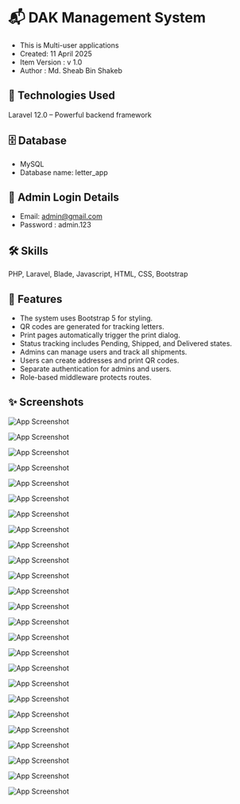 # 📬 DAK Management System

- This is Multi-user applications
- Created: 11 April 2025
- Item Version : v 1.0
- Author : Md. Sheab Bin Shakeb
<!-- - Contact Email: shehab.shakib@gmail.com -->

## 🚀 Technologies Used

Laravel 12.0 – Powerful backend framework

## 🗄️ Database

- MySQL
- Database name: letter_app

## 🔑 Admin Login Details

- Email: admin@gmail.com
- Password : admin.123

## 🛠 Skills

PHP, Laravel, Blade, Javascript, HTML, CSS, Bootstrap

## 📌 Features

- The system uses Bootstrap 5 for styling.
- QR codes are generated for tracking letters.
- Print pages automatically trigger the print dialog.
- Status tracking includes Pending, Shipped, and Delivered states.
- Admins can manage users and track all shipments.
- Users can create addresses and print QR codes.
- Separate authentication for admins and users.
- Role-based middleware protects routes.

## ✨ Screenshots

<!-- ![App Screenshot](https://github.com/proshehab/DAK-App/blob/main/Screenshots/26.png) -->

![App Screenshot](https://github.com/proshehab/DAK-App/blob/main/Screenshots/1.png)

![App Screenshot](https://github.com/proshehab/DAK-App/blob/main/Screenshots/2.png)

![App Screenshot](https://github.com/proshehab/DAK-App/blob/main/Screenshots/3.png)

![App Screenshot](https://github.com/proshehab/DAK-App/blob/main/Screenshots/4.png)

![App Screenshot](https://github.com/proshehab/DAK-App/blob/main/Screenshots/5.png)

![App Screenshot](https://github.com/proshehab/DAK-App/blob/main/Screenshots/6.png)

![App Screenshot](https://github.com/proshehab/DAK-App/blob/main/Screenshots/7.png)

![App Screenshot](https://github.com/proshehab/DAK-App/blob/main/Screenshots/8.png)

![App Screenshot](https://github.com/proshehab/DAK-App/blob/main/Screenshots/9.png)

![App Screenshot](https://github.com/proshehab/DAK-App/blob/main/Screenshots/10.png)

![App Screenshot](https://github.com/proshehab/DAK-App/blob/main/Screenshots/11.png)

![App Screenshot](https://github.com/proshehab/DAK-App/blob/main/Screenshots/12.png)

![App Screenshot](https://github.com/proshehab/DAK-App/blob/main/Screenshots/13.PNG)

![App Screenshot](https://github.com/proshehab/DAK-App/blob/main/Screenshots/14.PNG)

![App Screenshot](https://github.com/proshehab/DAK-App/blob/main/Screenshots/15.png)

![App Screenshot](https://github.com/proshehab/DAK-App/blob/main/Screenshots/16.png)

![App Screenshot](https://github.com/proshehab/DAK-App/blob/main/Screenshots/17.png)

![App Screenshot](https://github.com/proshehab/DAK-App/blob/main/Screenshots/18.png)

![App Screenshot](https://github.com/proshehab/DAK-App/blob/main/Screenshots/19.png)

![App Screenshot](https://github.com/proshehab/DAK-App/blob/main/Screenshots/20.png)

![App Screenshot](https://github.com/proshehab/DAK-App/blob/main/Screenshots/21.PNG)

![App Screenshot](https://github.com/proshehab/DAK-App/blob/main/Screenshots/22.png)

![App Screenshot](https://github.com/proshehab/DAK-App/blob/main/Screenshots/23.png)

![App Screenshot](https://github.com/proshehab/DAK-App/blob/main/Screenshots/24.png)

![App Screenshot](https://github.com/proshehab/DAK-App/blob/main/Screenshots/25.png)

